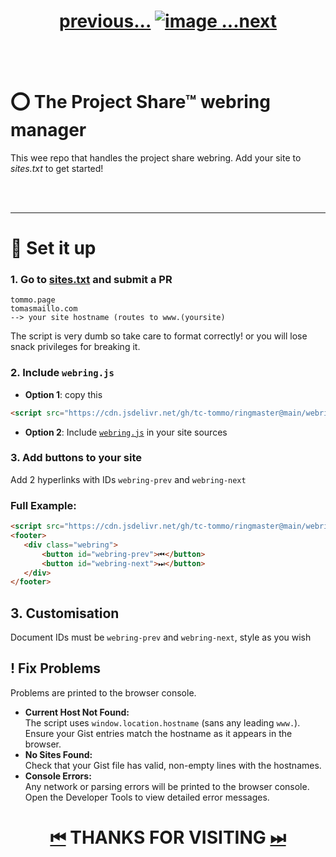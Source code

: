 
<h1 align="center">
  <a href="https://projectshare.comp-soc.com">previous...</a>
  <a href="https://projectshare.comp-soc.com/">
    <img src="https://github.com/user-attachments/assets/66d23bd7-34c0-4b94-943e-ea60534462a0" alt="image" style="max-width: 100%; height: auto;">
  </a>
  <a href="https://tommo.page">...next</a>
</h1>

<br><br>


# ⭕ The Project Share™ webring manager 
This wee repo that handles the project share webring. Add your site to *sites.txt* to get started!


<br><br>

----
# 📐 Set it up
### 1. Go to [sites.txt](https://github.com/tc-tommo/ringmaster/edit/main/sites.txt) and submit a PR

```
tommo.page
tomasmaillo.com
--> your site hostname (routes to www.(yoursite) 
```
The script is very dumb so take care to format correctly! or you will lose snack privileges for breaking it.

### 2. Include `webring.js`
   - **Option 1**: copy this
```html
<script src="https://cdn.jsdelivr.net/gh/tc-tommo/ringmaster@main/webring.js"></script>
```
   - **Option 2**: Include [`webring.js`](https://github.com/tc-tommo/ringmaster/blob/main/webring.js) in your site sources

### 3. Add buttons to your site
Add 2 hyperlinks with IDs `webring-prev` and `webring-next`

### Full Example:
 ```html
<script src="https://cdn.jsdelivr.net/gh/tc-tommo/ringmaster@main/webring.js"></script>
<footer>
    <div class="webring">
        <button id="webring-prev">⏮</button>
        <button id="webring-next">⏭</button>
    </div>
</footer>    
 ```

## 3. Customisation
Document IDs must be `webring-prev` and `webring-next`, style as you wish

## ! Fix Problems
Problems are printed to the browser console.
- **Current Host Not Found:**  
  The script uses `window.location.hostname` (sans any leading `www.`). Ensure your Gist entries match the hostname as it appears in the browser.
- **No Sites Found:**  
  Check that your Gist file has valid, non-empty lines with the hostnames.
- **Console Errors:**  
  Any network or parsing errors will be printed to the browser console. Open the Developer Tools to view detailed error messages.



<h1 align="center">
    <a href="https://projectshare.comp-soc.com">⏮</a>    THANKS FOR VISITING    
    <a href="https://tommo.page">⏭</a></h1>
<h1 align="center">





